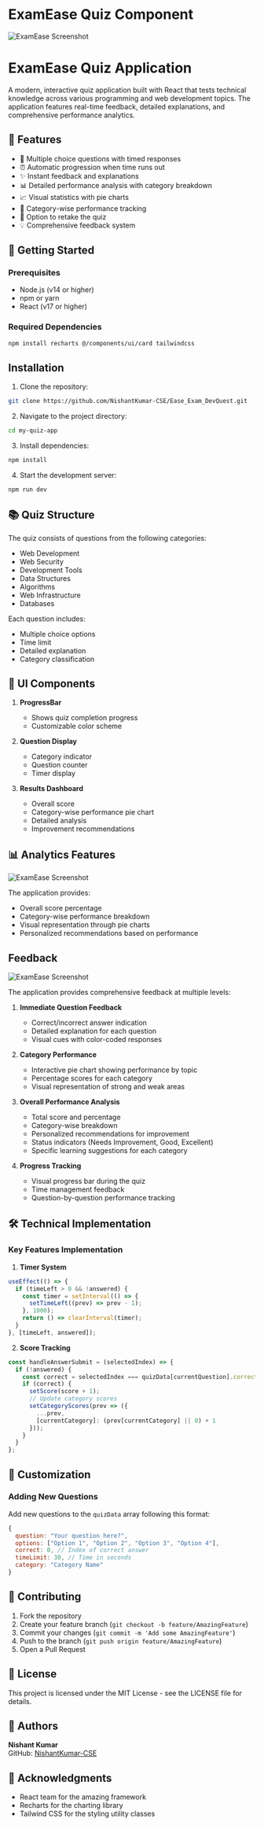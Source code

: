 # ExamEase Quiz Component

![ExamEase Screenshot](./images/react.png)


# ExamEase Quiz Application

A modern, interactive quiz application built with React that tests technical knowledge across various programming and web development topics. The application features real-time feedback, detailed explanations, and comprehensive performance analytics.

## 🌟 Features

- 📝 Multiple choice questions with timed responses
- ⏰ Automatic progression when time runs out
- ✨ Instant feedback and explanations
- 📊 Detailed performance analysis with category breakdown
- 📈 Visual statistics with pie charts
- 🎯 Category-wise performance tracking
- 🔄 Option to retake the quiz
- 💡 Comprehensive feedback system

## 🚀 Getting Started

### Prerequisites

- Node.js (v14 or higher)
- npm or yarn
- React (v17 or higher)

### Required Dependencies

```bash
npm install recharts @/components/ui/card tailwindcss
```

## Installation

1. Clone the repository:
```sh
git clone https://github.com/NishantKumar-CSE/Ease_Exam_DevQuest.git
```

2. Navigate to the project directory:
```sh
cd my-quiz-app
```

3. Install dependencies:
```sh
npm install
```

4. Start the development server:
```sh
npm run dev
```

## 📚 Quiz Structure

The quiz consists of questions from the following categories:
- Web Development
- Web Security
- Development Tools
- Data Structures
- Algorithms
- Web Infrastructure
- Databases

Each question includes:
- Multiple choice options
- Time limit
- Detailed explanation
- Category classification

## 🎨 UI Components

1. **ProgressBar**
   - Shows quiz completion progress
   - Customizable color scheme

2. **Question Display**
   - Category indicator
   - Question counter
   - Timer display

3. **Results Dashboard**
   - Overall score
   - Category-wise performance pie chart
   - Detailed analysis
   - Improvement recommendations

## 📊 Analytics Features
![ExamEase Screenshot](./images/Analysis.png)

The application provides:
- Overall score percentage
- Category-wise performance breakdown
- Visual representation through pie charts
- Personalized recommendations based on performance

## Feedback

![ExamEase Screenshot](./images/feedback.png)


The application provides comprehensive feedback at multiple levels:

1. **Immediate Question Feedback**
   - Correct/incorrect answer indication
   - Detailed explanation for each question
   - Visual cues with color-coded responses

2. **Category Performance**
   - Interactive pie chart showing performance by topic
   - Percentage scores for each category
   - Visual representation of strong and weak areas

3. **Overall Performance Analysis**
   - Total score and percentage
   - Category-wise breakdown
   - Personalized recommendations for improvement
   - Status indicators (Needs Improvement, Good, Excellent)
   - Specific learning suggestions for each category

4. **Progress Tracking**
   - Visual progress bar during the quiz
   - Time management feedback
   - Question-by-question performance tracking


## 🛠️ Technical Implementation

### Key Features Implementation

1. **Timer System**
```javascript
useEffect(() => {
  if (timeLeft > 0 && !answered) {
    const timer = setInterval(() => {
      setTimeLeft((prev) => prev - 1);
    }, 1000);
    return () => clearInterval(timer);
  }
}, [timeLeft, answered]);
```

2. **Score Tracking**
```javascript
const handleAnswerSubmit = (selectedIndex) => {
  if (!answered) {
    const correct = selectedIndex === quizData[currentQuestion].correct;
    if (correct) {
      setScore(score + 1);
      // Update category scores
      setCategoryScores(prev => ({
        ...prev,
        [currentCategory]: (prev[currentCategory] || 0) + 1
      }));
    }
  }
};
```

## 🔧 Customization

### Adding New Questions

Add new questions to the `quizData` array following this format:
```javascript
{
  question: "Your question here?",
  options: ["Option 1", "Option 2", "Option 3", "Option 4"],
  correct: 0, // Index of correct answer
  timeLimit: 30, // Time in seconds
  category: "Category Name"
}
```

## 🤝 Contributing

1. Fork the repository
2. Create your feature branch (`git checkout -b feature/AmazingFeature`)
3. Commit your changes (`git commit -m 'Add some AmazingFeature'`)
4. Push to the branch (`git push origin feature/AmazingFeature`)
5. Open a Pull Request

## 📝 License

This project is licensed under the MIT License - see the LICENSE file for details.

## 👥 Authors
**Nishant Kumar**  
GitHub: [NishantKumar-CSE](https://github.com/NishantKumar-CSE)

## 🙏 Acknowledgments

- React team for the amazing framework
- Recharts for the charting library
- Tailwind CSS for the styling utility classes
